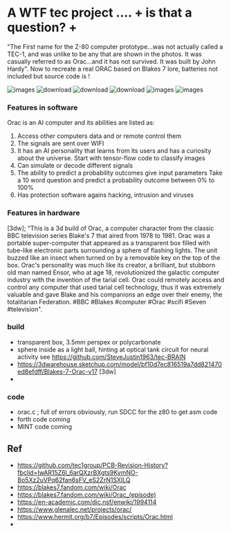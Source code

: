 # A WTF tec project .... + is that a question? +

"The First name for the Z-80 computer prototype...was not actually called a TEC-1, and was unlike to be any that are shown in the photos. It was casually referred to as Orac...and it has not survived. It was built by John Hardy". Now to recreate a real ORAC based on Blakes 7 lore, batteries not included but source code is !

![images](https://user-images.githubusercontent.com/58069246/169675890-4557e685-832e-451e-829e-feefe77f64c5.jpg)
![download](https://user-images.githubusercontent.com/58069246/169675835-ab187108-cb51-4a44-87c6-ca178ea2161c.jpg)
![download](https://user-images.githubusercontent.com/58069246/169675838-ca833971-0bee-4d0f-902f-f78c6dce8527.jpg)
![download](https://user-images.githubusercontent.com/58069246/169675840-553afba7-b9c4-4b8d-86f9-3fe824de500c.jpg)
![images](https://user-images.githubusercontent.com/58069246/169675860-b0449ad9-9547-4bf6-9fc4-ef7455326439.jpg)
![images](https://user-images.githubusercontent.com/58069246/169675869-3858f736-2d1b-4571-95fb-fb4276c5dfcd.jpg)


### Features in software
Orac is an AI computer and its abilities are listed as: 
1. Access other computers data and or remote control them 
2. The signals are sent over WIFI
3. It has an AI personality that learns from its users and has a curiosity about the universe. Start with tensor-flow code to classify images
4. Can simulate or decode different signals
5. The ability to predict a probability outcomes give input parameters Take a 10 word question and predict a probability outcome between 0% to 100% 
6. Has protection software agains hacking, intrusion and viruses 

### Features in hardware
[3dw]; "This is a 3d build of Orac, a computer character from the classic BBC television series Blake's 7 that aired from 1978 to 1981. Orac was a portable super-computer that appeared as a transparent box filled with tube-like electronic parts surrounding a sphere of flashing lights. The unit buzzed like an insect when turned on by a removable key on the top of the box. Orac's personality was much like its creator, a brilliant, but stubborn old man named Ensor, who at age 18, revolutionized the galactic computer industry with the invention of the tarial cell. Orac could remotely access and control any computer that used tarial cell technology, thus it was extremely valuable and gave Blake and his companions an edge over their enemy, the totalitarian Federation. #BBC #Blakes #computer #Orac #scifi #Seven #television".



### build
- transparent box, 3.5mm perspex or polycarbonate
- sphere inside as a light ball, hinting at optical tank circuit for neural activity see https://github.com/SteveJustin1963/tec-BRAIN
- https://3dwarehouse.sketchup.com/model/bf10d7ec816519a7dd821470ed8efdff/Blakes-7-Orac-v17 [3dw]
- 
### code 
- orac.c ; full of errors obviously, run SDCC for the z80 to get asm code
- forth code coming
- MINT code coming

## Ref
- https://github.com/tec1group/PCB-Revision-History?fbclid=IwAR15Z6l_6arQXzrBXgts9KymNO-Bo5Xz2uVPq62fan6sFV_eS2ZrN1SXlLQ
- https://blakes7.fandom.com/wiki/Orac
- https://blakes7.fandom.com/wiki/Orac_(episode)
- https://en-academic.com/dic.nsf/enwiki/1994114
- https://www.glenalec.net/projects/orac/
- https://www.hermit.org/b7/Episodes/scripts/Orac.html
- 
